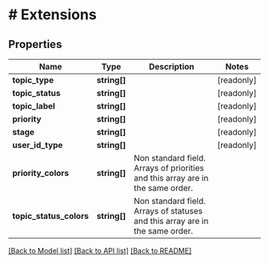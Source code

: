 # # Extensions

## Properties

Name | Type | Description | Notes
------------ | ------------- | ------------- | -------------
**topic_type** | **string[]** |  | [readonly]
**topic_status** | **string[]** |  | [readonly]
**topic_label** | **string[]** |  | [readonly]
**priority** | **string[]** |  | [readonly]
**stage** | **string[]** |  | [readonly]
**user_id_type** | **string[]** |  | [readonly]
**priority_colors** | **string[]** | Non standard field. Arrays of priorities and this array are in the same order. |
**topic_status_colors** | **string[]** | Non standard field. Arrays of statuses and this array are in the same order. |

[[Back to Model list]](../../README.md#models) [[Back to API list]](../../README.md#endpoints) [[Back to README]](../../README.md)
